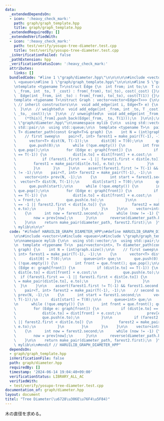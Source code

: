 ```yaml
---
data:
  _extendedDependsOn:
  - icon: ':heavy_check_mark:'
    path: graph/graph_template.hpp
    title: graph/graph_template.hpp
  _extendedRequiredBy: []
  _extendedVerifiedWith:
  - icon: ':heavy_check_mark:'
    path: test/verify/yosupo-tree-diameter.test.cpp
    title: test/verify/yosupo-tree-diameter.test.cpp
  _isVerificationFailed: false
  _pathExtension: hpp
  _verificationStatusIcon: ':heavy_check_mark:'
  attributes:
    links: []
  bundledCode: "#line 1 \"graph/diameter.hpp\"\n\n\n\n\n#include <vector>\n#include\
    \ <queue>\n#line 1 \"graph/graph_template.hpp\"\n\n\n\n#line 5 \"graph/graph_template.hpp\"\
    \ntemplate <typename T>\nstruct Edge {\n  int from; int to;\n  T cost;\n\n  Edge(int\
    \ _from, int _to, T _cost) : from(_from), to(_to), cost(_cost) {}\n\n  // unweighted\n\
    \  Edge(int _from, int _to) : from(_from), to(_to), cost(T(1)) {}\n\n};\n\n\n\
    template <typename T>\nstruct Graph : vector<vector<Edge<T>>> {\n\n  using vector<vector<Edge<T>>>::vector;\
    \ // inherit constructors\n\n  void add_edge(int i, Edge<T> e) {\n    (*this)[i].push_back(e);\n\
    \  }\n\n  // weighted\n  void add_edge(int _from, int _to, T _cost) {\n    (*this)[_from].push_back(Edge(_from,\
    \ _to, _cost));\n  }\n\n  // unweighted\n  void add_edge(int _from, int _to) {\n\
    \    (*this)[_from].push_back(Edge(_from, _to, T(1)));\n  }\n\n};\n\n\n#line 8\
    \ \"graph/diameter.hpp\"\n\nnamespace mylib {\n\n  using std::vector;\n  using\
    \ std::pair;\n  using std::queue;\n\n  template <typename T>\n  pair<vector<int>,\
    \ T> diameter_path(const Graph<T>& graph) {\n    int N = (int)graph.size();\n\n\
    \    // first sweep\n    pair<T, int> farest1 = make_pair(T(-1), -1);\n    {\n\
    \      vector<T> dist(N, T(-1));\n      dist[0] = T(0);\n\n      queue<int> que;\n\
    \      que.push(0);\n      while (!que.empty()) {\n        int front = que.front();\
    \ que.pop();\n\n        for (Edge e: graph[front]) {\n          if (dist[e.to]\
    \ == T(-1)) {\n            dist[e.to] = dist[front] + e.cost;\n            que.push(e.to);\n\
    \            if (farest1.first == -1 || farest1.first < dist[e.to]) {\n      \
    \        farest1 = make_pair(dist[e.to], e.to);\n            }\n          }\n\
    \        }\n      }\n    }\n\n    assert(farest1.first != T(-1) && farest1.second\
    \ != -1);\n\n    pair<T, int> farest2 = make_pair(T(-1), -1);\n    // second sweep\n\
    \    vector<int> prev(N, -1);\n    {\n      int start = farest1.second;\n    \
    \  vector<T> dist(N, T(-1));\n      dist[start] = T(0);\n\n      queue<int> que;\n\
    \      que.push(start);\n\n      while (!que.empty()) {\n        int front = que.front();\
    \ que.pop();\n\n        for (Edge e: graph[front]) {\n          if (dist[e.to]\
    \ == T(-1)) {\n            dist[e.to] = dist[front] + e.cost;\n            prev[e.to]\
    \ = front;\n            que.push(e.to);\n          }\n\n          if (farest2.second\
    \ == -1 || farest2.first < dist[e.to]) {\n            farest2 = make_pair(dist[e.to],\
    \ e.to);\n          }\n        }\n      }\n    }\n\n    vector<int> diameter_path;\n\
    \    {\n      int now = farest2.second;\n      while (now != -1) {\n        diameter_path.push_back(now);\n\
    \        now = prev[now];\n      }\n\n      reverse(diameter_path.begin(), diameter_path.end());\n\
    \    }\n\n    return make_pair(diameter_path, farest2.first);\n  }\n\n} // namespace\
    \ mylib\n\n\n"
  code: "#ifndef HARUILIB_GRAPH_DIAMETER_HPP\n#define HARUILIB_GRAPH_DIAMETER_HPP\n\
    \n\n#include <vector>\n#include <queue>\n#include \"graph/graph_template.hpp\"\
    \n\nnamespace mylib {\n\n  using std::vector;\n  using std::pair;\n  using std::queue;\n\
    \n  template <typename T>\n  pair<vector<int>, T> diameter_path(const Graph<T>&\
    \ graph) {\n    int N = (int)graph.size();\n\n    // first sweep\n    pair<T,\
    \ int> farest1 = make_pair(T(-1), -1);\n    {\n      vector<T> dist(N, T(-1));\n\
    \      dist[0] = T(0);\n\n      queue<int> que;\n      que.push(0);\n      while\
    \ (!que.empty()) {\n        int front = que.front(); que.pop();\n\n        for\
    \ (Edge e: graph[front]) {\n          if (dist[e.to] == T(-1)) {\n           \
    \ dist[e.to] = dist[front] + e.cost;\n            que.push(e.to);\n          \
    \  if (farest1.first == -1 || farest1.first < dist[e.to]) {\n              farest1\
    \ = make_pair(dist[e.to], e.to);\n            }\n          }\n        }\n    \
    \  }\n    }\n\n    assert(farest1.first != T(-1) && farest1.second != -1);\n\n\
    \    pair<T, int> farest2 = make_pair(T(-1), -1);\n    // second sweep\n    vector<int>\
    \ prev(N, -1);\n    {\n      int start = farest1.second;\n      vector<T> dist(N,\
    \ T(-1));\n      dist[start] = T(0);\n\n      queue<int> que;\n      que.push(start);\n\
    \n      while (!que.empty()) {\n        int front = que.front(); que.pop();\n\n\
    \        for (Edge e: graph[front]) {\n          if (dist[e.to] == T(-1)) {\n\
    \            dist[e.to] = dist[front] + e.cost;\n            prev[e.to] = front;\n\
    \            que.push(e.to);\n          }\n\n          if (farest2.second == -1\
    \ || farest2.first < dist[e.to]) {\n            farest2 = make_pair(dist[e.to],\
    \ e.to);\n          }\n        }\n      }\n    }\n\n    vector<int> diameter_path;\n\
    \    {\n      int now = farest2.second;\n      while (now != -1) {\n        diameter_path.push_back(now);\n\
    \        now = prev[now];\n      }\n\n      reverse(diameter_path.begin(), diameter_path.end());\n\
    \    }\n\n    return make_pair(diameter_path, farest2.first);\n  }\n\n} // namespace\
    \ mylib\n\n#endif // HARUILIB_GRAPH_DIAMETER_HPP"
  dependsOn:
  - graph/graph_template.hpp
  isVerificationFile: false
  path: graph/diameter.hpp
  requiredBy: []
  timestamp: '2024-06-14 19:04:40+09:00'
  verificationStatus: LIBRARY_ALL_AC
  verifiedWith:
  - test/verify/yosupo-tree-diameter.test.cpp
documentation_of: graph/diameter.hpp
layout: document
titel: "Tree Diameter(\u6728\u306E\u76F4\u5F84)"
---
```


木の直径を求める。